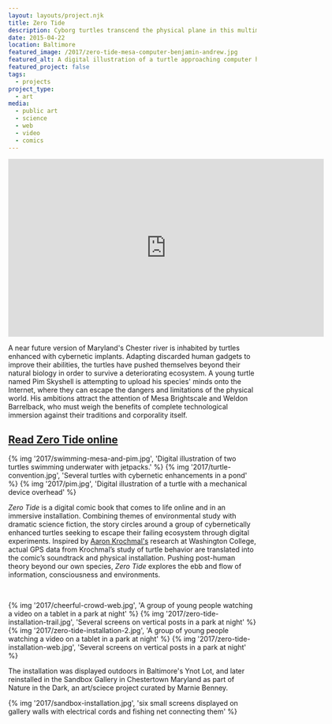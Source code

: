 ```yaml
---
layout: layouts/project.njk
title: Zero Tide
description: Cyborg turtles transcend the physical plane in this multimedia comic. 
date: 2015-04-22
location: Baltimore
featured_image: /2017/zero-tide-mesa-computer-benjamin-andrew.jpg
featured_alt: A digital illustration of a turtle approaching computer hardware
featured_project: false
tags: 
  - projects
project_type: 
  - art
media:
  - public art
  - science
  - web
  - video
  - comics
---
```



<iframe src="https://player.vimeo.com/video/146446489?h=69ac5ea405&byline=0&portrait=0" width="640" height="360" frameborder="0" allow="autoplay; fullscreen; picture-in-picture" allowfullscreen></iframe>

A near future version of Maryland's Chester river is inhabited by turtles enhanced with cybernetic implants. Adapting discarded human gadgets to improve their abilities, the turtles have pushed themselves beyond their natural biology in order to survive a deteriorating ecosystem. A young turtle named Pim Skyshell is attempting to upload his species' minds onto the Internet, where they can escape the dangers and limitations of the physical world. His ambitions attract the attention of Mesa Brightscale and Weldon Barrelback, who must weigh the benefits of complete technological immersion against their traditions and corporality itself.

## [Read Zero Tide online](http://benjaminandrew.net/zero.html) 

<div class="gallery single-row">
	{% img '2017/swimming-mesa-and-pim.jpg', 'Digital illustration of two turtles swimming underwater with jetpacks.' %}
	{% img '2017/turtle-convention.jpg', 'Several turtles with cybernetic enhancements in a pond' %}
	{% img '2017/pim.jpg', 'Digital illustration of a turtle with a mechanical device overhead' %}
</div>

_Zero Tide_ is a digital comic book that comes to life online and in an immersive installation. Combining themes of environmental study with dramatic science fiction, the story circles around a group of cybernetically enhanced turtles seeking to escape their failing ecosystem through digital experiments. Inspired by [Aaron Krochmal's](http://www.washcoll.edu/live/profiles/1820-aaron-krochmal) research at Washington College, actual GPS data from Krochmal’s study of turtle behavior are translated into the comic’s soundtrack and physical installation. Pushing post-human theory beyond our own species, _Zero Tide_ explores the ebb and flow of information, consciousness and environments.

 
<div class="gallery">
	{% img '2017/cheerful-crowd-web.jpg', 'A group of young people watching a video on a tablet in a park at night' %}
	{% img '2017/zero-tide-installation-trail.jpg', 'Several screens on vertical posts in a park at night' %}
	{% img '2017/zero-tide-installation-2.jpg', 'A group of young people watching a video on a tablet in a park at night' %}
  {% img '2017/zero-tide-installation-web.jpg', 'Several screens on vertical posts in a park at night' %}
</div>

The installation was displayed outdoors in Baltimore's Ynot Lot, and later reinstalled in the Sandbox Gallery in Chestertown Maryland as part of Nature in the Dark, an art/sciece project curated by Marnie Benney.

{% img '2017/sandbox-installation.jpg', 'six small screens displayed on gallery walls with electrical cords and fishing net connecting them' %}
